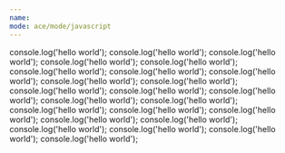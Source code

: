 ```yaml
---
name:
mode: ace/mode/javascript
---
```

console.log('hello world');
console.log('hello world');
console.log('hello world');
console.log('hello world');
console.log('hello world');
console.log('hello world');
console.log('hello world');
console.log('hello world');
console.log('hello world');
console.log('hello world');
console.log('hello world');
console.log('hello world');
console.log('hello world');
console.log('hello world');
console.log('hello world');
console.log('hello world');
console.log('hello world');
console.log('hello world');
console.log('hello world');
console.log('hello world');
console.log('hello world');
console.log('hello world');
console.log('hello world');
console.log('hello world');